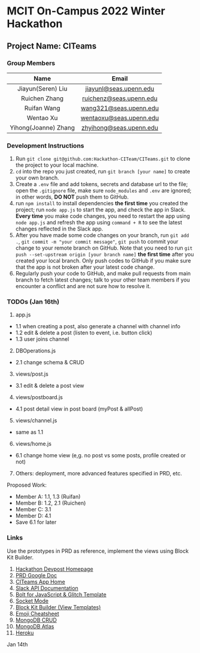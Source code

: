 # MCIT On-Campus 2022 Winter Hackathon

## Project Name: CITeams

### Group Members

| Name | Email |
| :-------------: | :-----------------------------------------------------------: |
| Jiayun(Seren) Liu | jiayunl@seas.upenn.edu |
| Ruichen Zhang | ruichenz@seas.upenn.edu |
| Ruifan Wang | wang321@seas.upenn.edu |
| Wentao Xu | wentaoxu@seas.upenn.edu |
| Yihong(Joanne) Zhang | zhyihong@seas.upenn.edu |

### Development Instructions

1. Run `git clone git@github.com:Hackathon-CITeam/CITeams.git` to clone the project to your local machine.
2. `cd` into the repo you just created, run `git branch [your name]` to create your own branch.
3. Create a `.env` file and add tokens, secrets and database url to the file; open the `.gitignore` file, make sure `node_modules` and `.env` are ignored; in other words, **DO NOT** push them to GitHub.
4. run `npm install` to install dependencies **the first time** you created the project; run `node app.js` to start the app, and check the app in Slack. **Every time** you make code changes, you need to restart the app using `node app.js` and refresh the app using `command + R` to see the latest changes reflected in the Slack app. 
5. After you have made some code changes on your branch, run `git add .`, `git commit -m "your commit message"`, `git push` to commit your change to your remote branch on GitHub. Note that you need to run `git push --set-upstream origin [your branch name]` **the first time** after you created your local branch. Only push codes to GitHub if you make sure that the app is not broken after your latest code change.
6. Regularly push your code to GitHub, and make pull requests from main branch to fetch latest changes; talk to your other team members if you encounter a conflict and are not sure how to resolve it.

### TODOs (Jan 16th)

1. app.js
 - 1.1 when creating a post, also generate a channel with channel info
 - 1.2 edit & delete a post (listen to event, i.e. button click)
 - 1.3 user joins channel
2. DBOperations.js
 - 2.1 change schema & CRUD
3. views/post.js
 - 3.1 edit & delete a post view
4. views/postboard.js
 - 4.1 post detail view in post board (myPost & allPost)
5. views/channel.js
 - same as 1.1
6. views/home.js
 - 6.1 change home view (e,g. no post vs some posts, profile created or not)
7. Others: deployment, more advanced features specified in PRD, etc.

Proposed Work:
* Member A: 1.1, 1.3 (Ruifan)
* Member B: 1.2, 2.1 (Ruichen)
* Member C: 3.1
* Member D: 4.1
* Save 6.1 for later

### Links

Use the prototypes in PRD as reference, implement the views using Block Kit Builder. 

1. [Hackathon Devpost Homepage](https://mcit-2022-winter-hackathon.devpost.com/)
2. [PRD Google Doc](https://docs.google.com/document/d/1QmjjsY4zd4bcX3Dy_w8sGSnYyfJp9Zwr6nN-WpP9Cso/edit)
3. [CITeams App Home](https://api.slack.com/apps/A02TYDHMNTG)
4. [Slack API Documentation](https://api.slack.com/start)
5. [Bolt for JavaScript & Glitch Template](https://api.slack.com/start/building/bolt-js)
6. [Socket Mode](https://slack.dev/node-slack-sdk/socket-mode)
7. [Block Kit Builder (View Templates)](https://app.slack.com/block-kit-builder/)
8. [Emoji Cheatsheet](https://www.webfx.com/tools/emoji-cheat-sheet/)
9. [MongoDB CRUD](https://docs.mongodb.com/manual/crud/)
10. [MongoDB Atlas](https://account.mongodb.com/account/login)
11. [Heroku](https://id.heroku.com/login)


Jan 14th

